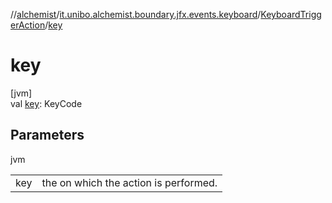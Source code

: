 //[alchemist](../../../index.md)/[it.unibo.alchemist.boundary.jfx.events.keyboard](../index.md)/[KeyboardTriggerAction](index.md)/[key](key.md)

# key

[jvm]\
val [key](key.md): KeyCode

## Parameters

jvm

| | |
|---|---|
| key | the on which the action is performed. |
